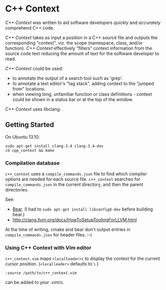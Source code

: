 # C++ Context

_C++ Context_ was written to aid software developers _quickly_ and _accurately_ comprehend C++ code.

_C++ Context_ takes as input a position in a C++ source file and outputs the corresponding "context", viz. the scope (namespace, class, and/or function). _C++ Context_ effectively "filters" context information from the source code text reducing the amount of text for the software developer to read.

_C++ Context_ could be used:
* to annotate the output of a search tool such as 'grep'.
* to annotate a text editor's "tag stack", adding context to the "jumped from" locations.
* when viewing long, unfamiliar function or class definitions - context could be shown in a status bar or at the top of the window.

_C++ Context_ uses libclang.


## Getting Started

On Ubuntu 13.10:

    sudo apt-get install clang-3.4 clang-3.4-dev
    cd cpp_context && make


### Compilation database

`c++_context` uses a `compile_commands.json` file to find which compiler options are needed for each source file. `c++_context` searches for `compile_commands.json` in the current directory, and then the parent directories.

See:
* [Bear](https://github.com/rizsotto/Bear). (I had to `sudo apt-get install libconfig8-dev` before building bear.)
* http://clang.llvm.org/docs/HowToSetupToolingForLLVM.html

At the time of writing, cmake and bear don't output entries in `compile_commands.json` for header files. :-(


### Using C++ Context with Vim editor

`c++_context.vim` maps `<localleader>c` to display the context for the current cursor position. (`<localleader>` defaults to `\`.)

    :source /path/to/c++_context.vim
can be added to your .vimrc.
